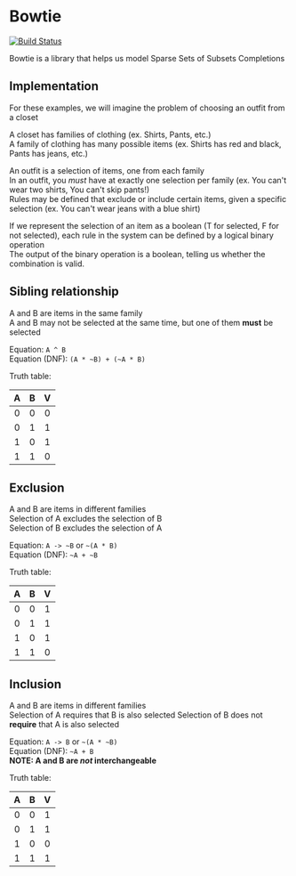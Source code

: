 # Bowtie
[![Build Status](https://travis-ci.org/tclchiam/bowtie.svg?branch=master)](https://travis-ci.org/tclchiam/bowtie)

Bowtie is a library that helps us model Sparse Sets of Subsets Completions  

## Implementation

For these examples, we will imagine the problem of choosing an outfit from a closet

A closet has families of clothing (ex. Shirts, Pants, etc.)  
A family of clothing has many possible items (ex. Shirts has red and black, Pants has jeans, etc.)

An outfit is a selection of items, one from each family  
In an outfit, you *must* have at exactly one selection per family (ex. You can't wear two shirts, You can't skip pants!)  
Rules may be defined that exclude or include certain items, given a specific selection (ex. You can't wear jeans with a blue shirt)

If we represent the selection of an item as a boolean (T for selected, F for not selected), each rule in the system can be defined by a logical binary operation  
The output of the binary operation is a boolean, telling us whether the combination is valid.

## Sibling relationship
A and B are items in the same family  
A and B may not be selected at the same time, but one of them **must** be selected

Equation: `A ^ B`  
Equation (DNF): `(A * ~B) + (~A * B)`  

Truth table:

| A | B | V |
|:-:|:-:|:-:|
| 0 | 0 | 0 |
| 0 | 1 | 1 |
| 1 | 0 | 1 |
| 1 | 1 | 0 |

## Exclusion
A and B are items in different families  
Selection of A excludes the selection of B  
Selection of B excludes the selection of A  

Equation: `A -> ~B` or `~(A * B)`  
Equation (DNF): `~A + ~B`  

Truth table:

| A | B | V |
|:-:|:-:|:-:|
| 0 | 0 | 1 |
| 0 | 1 | 1 |
| 1 | 0 | 1 |
| 1 | 1 | 0 |

## Inclusion
A and B are items in different families  
Selection of A requires that B is also selected
Selection of B does not **require** that A is also selected

Equation: `A -> B` or `~(A * ~B)`  
Equation (DNF): `~A + B`  
**NOTE: A and B are *not* interchangeable**

Truth table:

| A | B | V |
|:-:|:-:|:-:|
| 0 | 0 | 1 |
| 0 | 1 | 1 |
| 1 | 0 | 0 |
| 1 | 1 | 1 |
